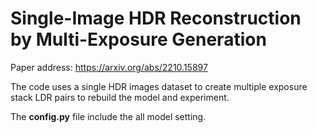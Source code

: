 # Single-Image HDR Reconstruction by Multi-Exposure Generation

Paper address: https://arxiv.org/abs/2210.15897

The code uses a single HDR images dataset to create multiple exposure stack LDR pairs to rebuild the model and experiment.

The **config.py** file include the all model setting.
